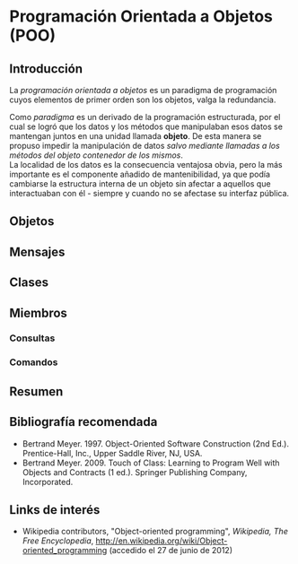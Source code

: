 # Programación Orientada a Objetos (POO)

## Introducción
La *programación orientada a objetos* es un paradigma de programación cuyos elementos de primer orden son los objetos, valga la redundancia.

Como *paradigma* es un derivado de la programación estructurada, por el cual se logró que los datos y los métodos que manipulaban esos datos se mantengan juntos en una unidad llamada **objeto**. De esta manera se propuso impedir la manipulación de datos *salvo mediante llamadas a los métodos del objeto contenedor de los mismos*.  
La localidad de los datos es la consecuencia ventajosa obvia, pero la más importante es el componente añadido de mantenibilidad, ya que podía cambiarse la estructura interna de un objeto sin afectar a aquellos que interactuaban con él - siempre y cuando no se afectase su interfaz pública.

## Objetos

## Mensajes

## Clases

## Miembros

### Consultas
### Comandos

## Resumen

## Bibliografía recomendada

* Bertrand Meyer. 1997. Object-Oriented Software Construction (2nd Ed.). Prentice-Hall, Inc., Upper Saddle River, NJ, USA.
* Bertrand Meyer. 2009. Touch of Class: Learning to Program Well with Objects and Contracts (1 ed.). Springer Publishing Company, Incorporated.

## Links de interés

* Wikipedia contributors, "Object-oriented programming", *Wikipedia, The Free Encyclopedia*, <http://en.wikipedia.org/wiki/Object-oriented_programming> (accedido el 27 de junio de 2012)

